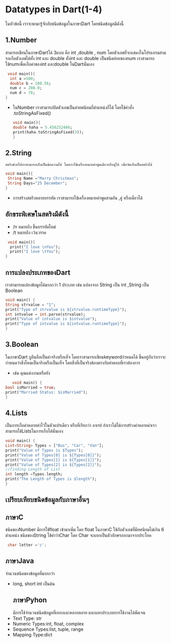 # Datatypes in Dart(1-4)

ในหัวข้อนี้ เราจะพามารู้จักกับชนิดข้อมูลในภาษาDart โดยชนิดข้อมูลมีดังนี้

## 1.Number

  สามารถเขียนในภาษาDartได้ 3แบบ คือ int ,double , num   โดยตัวเลขที่จะแสดงในโปรแกรมสามรถเก็บตัวเลขได้ทั้ง int และ double  ทั้งint และ double เป็นชนิดย่อยของnum เราสามารถใช้numเพื่อเก็บค่าของint และdouble ในDartนั่นเอง 
  
  ```dart
   void main(){
    int a =500;
    double b = 108.56;
    num c = 208.0;
    num d = 78;
}
   ```
- ในNumber เราสามารถปัดตัวเลขเป็นค่าทศนิยมกี่ตำแหน่งก็ได้ โดยใช้คำสั่ง .toStringAsFixed()
   ```dart
   void main(){
   double haha = 5.456252466;
   print(haha.toStringAsFixed(3));
   }
   ```

  
  
## 2.String

    สตริงช่วยให้เราสามารถเก็บเป็นข้อความได้ โดยเราใช้เครื่องหมายคำพูดเดี่ยวหรือคู่ได้ เพื่อจัดเก็บเป็นสตริงได้

   ```dart
   void main(){
    String Name ="Marry Christmas";
    String Days="25 December";
}
   ```

   - การสร้างสตริงหลายบรรทัด เราสามารถใช้เครื่องหมายคำพูดสามอัน ,คู่ หรือเดี่ยวได้
   ## อักขระพิเศษในสตริงมีดังนี้
   - /n   หมายถึง ขึ้นบรรทัดใหม่
   - /t   หมายถึง เว้นวรรค

  ```dart
   void main(){
    print("I love \nYou");
    print("I love \tYou");
}
   ```
  ## การแปลงประเภทของDart
  เราสามารถแปลงข้อมูลได้มากกว่า 1 ประเภท เช่น แปลงจาก String เป็น int ,String เป็น Boolean
   ```dart
  void main() {
String strvalue = "1";
print("Type of strvalue is ${strvalue.runtimeType}");   
int intvalue = int.parse(strvalue);
print("Value of intvalue is $intvalue");
print("Type of intvalue is ${intvalue.runtimeType}");
}
 ```

## 3.Boolean
   ในภาษาDart บูลีนถือเป็นค่าจริงหรือเท็จ โดยเราสามารถเขียนkeywordกำหนดได้ ขึ้นอยู่กับว่าเราจะกำหนดว่าสิ่งไหนเป็นจริงหรือเป็นเท็จ โดยสิ่งที่เป็นจริงต้องตรงกับคำตอบที่เราต้องการ
 - เช่น คุณแต่งงานหรือยัง
 ```dart
    void main() {
bool isMarried = true;
print("Married Status: $isMarried");
}
 ```


## 4.Lists
   เป็นการเก็บค่าหลายค่าไว้ในตัวแปรเดียว หรือที่เรียกว่า อาเรย์ ถ้าเราไม่ได้การสร้างค่าหลายค่าเราสามารถใช้Listsในการเก็บได้นั่นเอง
   ```dart
   void main() {
List<String> Types = ["Bus", "Car", "Van"];
print("Value of Types is $Types");
print("Value of Types[0] is ${Types[0]}"); 
print("Value of Types[1] is ${Types[1]}"); 
print("Value of Types[2] is ${Types[2]}"); 
//finding Length of List
 int length =Types.length;  
print("The Length of Types is $length");
}
 ```
## เปรียบเทียบขนิดข้อมูลกับภาษาอื่นๆ
   ## ภาษาC
   ชนิดของNumber มีการใช้float เข้ามาเพิ่ม โดย float ในภาษาC ใช้กับตัวเลขที่มีทศนิยมไม่เกิน 6 ตำแหน่ง 
   ชนิดของString ใช้คำว่าChar โดย Char จะแยกเป็นตัวอักษรออกมาจากประโยค
   ```C
    char letter ='c'; 
   ```
   ## ภาษาJava 
 จำนวนชนิดของข้อมูลที่มากกว่า 
 - long, short int เป็นต้น
   ## ภาษาPyhon
   มีการใช้จำนวนชนิดข้อมูลที่เยอะและหลากหลาย และแยกประเภทการใช้งานได้ชัดเจน
 - Text Type:	str
 - Numeric Types:int, float, complex
 - Sequence Types:list, tuple, range
 - Mapping Type:dict
   
